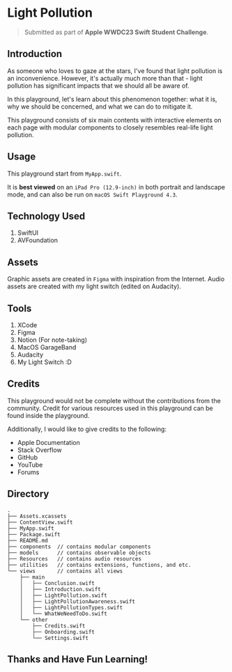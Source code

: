 #  Light Pollution
> Submitted as part of **Apple WWDC23 Swift Student Challenge**.

## Introduction
As someone who loves to gaze at the stars, I've found that light pollution is an inconvenience. However, it's actually much more than that - light pollution has significant impacts that we should all be aware of.

In this playground, let's learn about this phenomenon together: what it is, why we should be concerned, and what we can do to mitigate it.

This playground consists of six main contents with interactive elements on each page with modular components to closely resembles real-life light pollution.

## Usage
This playground start from `MyApp.swift`.

It is **best viewed** on an `iPad Pro (12.9-inch)` in both portrait and landscape mode, and can also be run on `macOS Swift Playground 4.3`.

## Technology Used
1. SwiftUI
2. AVFoundation

## Assets
Graphic assets are created in `Figma` with inspiration from the Internet.
Audio assets are created with my light switch (edited on Audacity).

## Tools
1. XCode
2. Figma
3. Notion (For note-taking)
5. MacOS GarageBand
6. Audacity
6. My Light Switch :D

## Credits
This playground would not be complete without the contributions from the community. 
Credit for various resources used in this playground can be found inside the playground.

Additionally, I would like to give credits to the following:
- Apple Documentation
- Stack Overflow
- GitHub
- YouTube
- Forums

## Directory

```
.
├── Assets.xcassets
├── ContentView.swift
├── MyApp.swift
├── Package.swift
├── README.md
├── components  // contains modular components
├── models      // contains observable objects
├── Resources   // contains audio resources
├── utilities   // contains extensions, functions, and etc.
└── views       // contains all views
    ├── main
    │   ├── Conclusion.swift
    │   ├── Introduction.swift
    │   ├── LightPollution.swift
    │   ├── LightPollutionAwareness.swift
    │   ├── LightPollutionTypes.swift
    │   └── WhatWeNeedToDo.swift
    └── other
        ├── Credits.swift
        ├── Onboarding.swift
        └── Settings.swift
```


## Thanks and Have Fun Learning!
